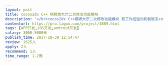 ```yaml
---                
layout: post       
title: cocos2dx C++ 棋牌类大厅二次修改功能模块           
description: '</br>cocos2dx C++棋牌大厅二次修改功能模块 有工作经验的和我联系cocos2dx C++棋牌大厅二次修改功能模块 有工作经验的和我联系</br>'     
contenturl: https://pro.lagou.com/project/4889.html      
tags: [APP开发,iOS开发,android开发]            
salary: 3000-5000元          
publish_time: 2017-10-30 12:54:47         
review: 1625人                   
apply: 2人                   
recommend: 1人                   
time_range: 1-2周              
---                 
```

